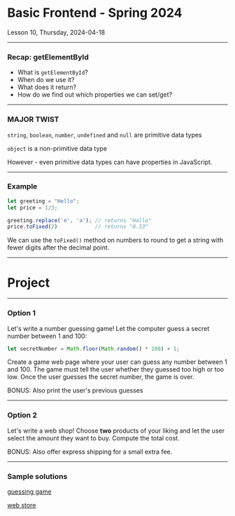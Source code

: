 <!-- .slide: id="lesson10" -->

# Basic Frontend - Spring 2024

Lesson 10, Thursday, 2024-04-18

---

### Recap: getElementById

* What is `getElementById`?
* When do we use it?
* What does it return?
* How do we find out which properties we can set/get?

---

### MAJOR TWIST

`string`, `boolean`, `number`, `undefined` and `null` are primitive data types

`object` is a non-primitive data type


However - even primitive data types can have properties in JavaScript. <!-- .element: class="fragment" -->

---

### Example

```js
let greeting = "Hello";
let price = 1/3;

greeting.replace('e', 'a'); // returns "Hallo"
price.toFixed(2)            // returns "0.33"
```

We can use the `toFixed()` method on numbers to round to get a string with fewer digits after the decimal point.

---

# Project

---

### Option 1

Let's write a number guessing game! Let the computer guess a secret number between 1 and 100:

```js
let secretNumber = Math.floor(Math.random() * 100) + 1;
```

Create a game web page where your user can guess any number between 1 and 100. The game must tell the user whether they guessed too high or too low. Once the user guesses the secret number, the game is over.

BONUS: Also print the user's previous guesses

---

### Option 2

Let's write a web shop! Choose **two** products of your liking and let the user select the amount they want to buy. Compute the total cost.

BONUS: Also offer express shipping for a small extra fee.

---

### Sample solutions

[guessing game](project/numberguess.html)

[web store](project/webstore.html)
